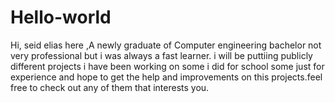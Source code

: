 # Hello-world

Hi, seid elias here ,A newly graduate of Computer engineering bachelor not very professional but i was always a fast learner. i will be puttiing publicly different projects i have been working on some i did for school some just for experience and hope to get the help and improvements on this projects.feel free to check out any of them that interests you.   
